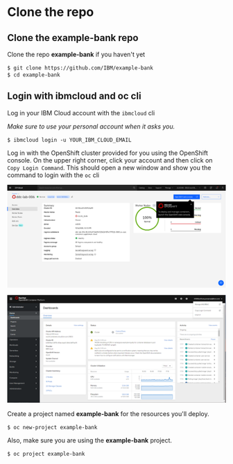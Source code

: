 # Clone the repo

## Clone the example-bank repo

Clone the repo **example-bank** if you haven't yet

```
$ git clone https://github.com/IBM/example-bank
$ cd example-bank
```

## Login with ibmcloud and oc cli

Log in your IBM Cloud account with the `ibmcloud` cli

*Make sure to use your personal account when it asks you.*

```text
$ ibmcloud login -u YOUR_IBM_CLOUD_EMAIL
```

Log in with the OpenShift cluster provided for you using the OpenShift console. On the upper right corner, click your account and then click on `Copy Login Command`. This should open a new window and show you the command to login with the `oc` cli

![IBM Cloud dashboard](../assets/generic/webconsole.png)

![OpenShift Console](../assets/generic/image%20%283%29.png)

Create a project named **example-bank** for the resources you'll deploy.

```text
$ oc new-project example-bank
```

Also, make sure you are using the **example-bank** project.

```text
$ oc project example-bank
```